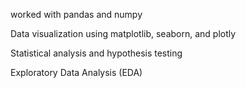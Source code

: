 worked with pandas and numpy 

Data visualization using matplotlib, seaborn, and plotly

Statistical analysis and hypothesis testing

Exploratory Data Analysis (EDA)

